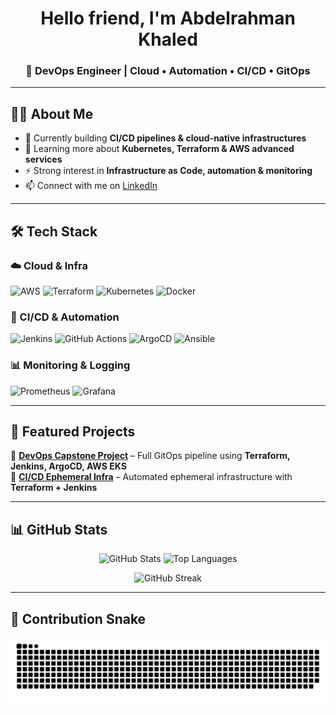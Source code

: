 <h1 align="center"> Hello friend, I'm Abdelrahman Khaled</h1>
<h3 align="center">🚀 DevOps Engineer | Cloud • Automation • CI/CD • GitOps</h3>

---

## 👨‍💻 About Me
- 🔭 Currently building **CI/CD pipelines & cloud-native infrastructures**  
- 🌱 Learning more about **Kubernetes, Terraform & AWS advanced services**  
- ⚡ Strong interest in **Infrastructure as Code, automation & monitoring**  
- 📫 Connect with me on [LinkedIn](https://www.linkedin.com/in/abdelrahman-khaled-717b7426b/)  

---

## 🛠️ Tech Stack  

### ☁️ Cloud & Infra
![AWS](https://img.shields.io/badge/AWS-%23FF9900.svg?style=for-the-badge&logo=amazon-aws&logoColor=white)
![Terraform](https://img.shields.io/badge/Terraform-7B42BC.svg?style=for-the-badge&logo=terraform&logoColor=white)
![Kubernetes](https://img.shields.io/badge/Kubernetes-326CE5.svg?style=for-the-badge&logo=kubernetes&logoColor=white)
![Docker](https://img.shields.io/badge/Docker-2496ED.svg?style=for-the-badge&logo=docker&logoColor=white)

### 🔨 CI/CD & Automation
![Jenkins](https://img.shields.io/badge/Jenkins-D24939.svg?style=for-the-badge&logo=jenkins&logoColor=white)
![GitHub Actions](https://img.shields.io/badge/GitHub%20Actions-2088FF.svg?style=for-the-badge&logo=github-actions&logoColor=white)
![ArgoCD](https://img.shields.io/badge/ArgoCD-FE4C4C.svg?style=for-the-badge&logo=argo&logoColor=white)
![Ansible](https://img.shields.io/badge/Ansible-EE0000.svg?style=for-the-badge&logo=ansible&logoColor=white)

### 📊 Monitoring & Logging
![Prometheus](https://img.shields.io/badge/Prometheus-E6522C.svg?style=for-the-badge&logo=prometheus&logoColor=white)
![Grafana](https://img.shields.io/badge/Grafana-F46800.svg?style=for-the-badge&logo=grafana&logoColor=white)

---

## 📌 Featured Projects  

🔹 [**DevOps Capstone Project**](https://github.com/Abdu-khaled/DEVOPS_CAPSTONE.git) – Full GitOps pipeline using **Terraform, Jenkins, ArgoCD, AWS EKS**  
🔹 [**CI/CD Ephemeral Infra**](https://github.com/Abdu-khaled/ci-cd-ephemeral-infra.git) – Automated ephemeral infrastructure with **Terraform + Jenkins**  

---

## 📊 GitHub Stats  

<p align="center">
  <img src="https://github-readme-stats.vercel.app/api?username=abdu-khaled&show_icons=true&theme=radical" alt="GitHub Stats" height="150"/>
  <img src="https://github-readme-stats.vercel.app/api/top-langs/?username=abdu-khaled&layout=compact&theme=radical" alt="Top Languages" height="150"/>
</p>

<p align="center">
  <img src="https://streak-stats.demolab.com?user=abdu-khaled&theme=radical&border_radius=6" alt="GitHub Streak"/>
</p>

---

## 🐍 Contribution Snake  
<p align="center">
  <img src="https://github.com/Platane/snk/raw/output/github-contribution-grid-snake.svg" alt="snake animation" />
</p>
